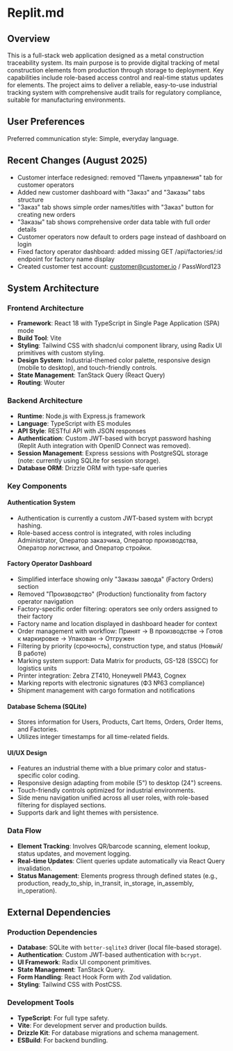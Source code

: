# Replit.md

## Overview
This is a full-stack web application designed as a metal construction traceability system. Its main purpose is to provide digital tracking of metal construction elements from production through storage to deployment. Key capabilities include role-based access control and real-time status updates for elements. The project aims to deliver a reliable, easy-to-use industrial tracking system with comprehensive audit trails for regulatory compliance, suitable for manufacturing environments.

## User Preferences
Preferred communication style: Simple, everyday language.

## Recent Changes (August 2025)
- Customer interface redesigned: removed "Панель управления" tab for customer operators
- Added new customer dashboard with "Заказ" and "Заказы" tabs structure
- "Заказ" tab shows simple order names/titles with "Заказ" button for creating new orders  
- "Заказы" tab shows comprehensive order data table with full order details
- Customer operators now default to orders page instead of dashboard on login
- Fixed factory operator dashboard: added missing GET /api/factories/:id endpoint for factory name display
- Created customer test account: customer@customer.io / PassWord123

## System Architecture

### Frontend Architecture
- **Framework**: React 18 with TypeScript in Single Page Application (SPA) mode
- **Build Tool**: Vite
- **Styling**: Tailwind CSS with shadcn/ui component library, using Radix UI primitives with custom styling.
- **Design System**: Industrial-themed color palette, responsive design (mobile to desktop), and touch-friendly controls.
- **State Management**: TanStack Query (React Query)
- **Routing**: Wouter

### Backend Architecture
- **Runtime**: Node.js with Express.js framework
- **Language**: TypeScript with ES modules
- **API Style**: RESTful API with JSON responses
- **Authentication**: Custom JWT-based with bcrypt password hashing (Replit Auth integration with OpenID Connect was removed).
- **Session Management**: Express sessions with PostgreSQL storage (note: currently using SQLite for session storage).
- **Database ORM**: Drizzle ORM with type-safe queries

### Key Components

#### Authentication System
- Authentication is currently a custom JWT-based system with bcrypt hashing.
- Role-based access control is integrated, with roles including Administrator, Оператор заказчика, Оператор производства, Оператор логистики, and Оператор стройки.

#### Factory Operator Dashboard
- Simplified interface showing only "Заказы завода" (Factory Orders) section
- Removed "Производство" (Production) functionality from factory operator navigation
- Factory-specific order filtering: operators see only orders assigned to their factory
- Factory name and location displayed in dashboard header for context
- Order management with workflow: Принят → В производстве → Готов к маркировке → Упакован → Отгружен
- Filtering by priority (срочность), construction type, and status (Новый/В работе)
- Marking system support: Data Matrix for products, GS-128 (SSCC) for logistics units
- Printer integration: Zebra ZT410, Honeywell PM43, Cognex
- Marking reports with electronic signatures (ФЗ №63 compliance)
- Shipment management with cargo formation and notifications

#### Database Schema (SQLite)
- Stores information for Users, Products, Cart Items, Orders, Order Items, and Factories.
- Utilizes integer timestamps for all time-related fields.

#### UI/UX Design
- Features an industrial theme with a blue primary color and status-specific color coding.
- Responsive design adapting from mobile (5") to desktop (24") screens.
- Touch-friendly controls optimized for industrial environments.
- Side menu navigation unified across all user roles, with role-based filtering for displayed sections.
- Supports dark and light themes with persistence.

### Data Flow
- **Element Tracking**: Involves QR/barcode scanning, element lookup, status updates, and movement logging.
- **Real-time Updates**: Client queries update automatically via React Query invalidation.
- **Status Management**: Elements progress through defined states (e.g., production, ready_to_ship, in_transit, in_storage, in_assembly, in_operation).

## External Dependencies

### Production Dependencies
- **Database**: SQLite with `better-sqlite3` driver (local file-based storage).
- **Authentication**: Custom JWT-based authentication with `bcrypt`.
- **UI Framework**: Radix UI component primitives.
- **State Management**: TanStack Query.
- **Form Handling**: React Hook Form with Zod validation.
- **Styling**: Tailwind CSS with PostCSS.

### Development Tools
- **TypeScript**: For full type safety.
- **Vite**: For development server and production builds.
- **Drizzle Kit**: For database migrations and schema management.
- **ESBuild**: For backend bundling.